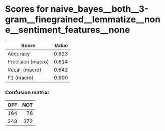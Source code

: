 # Scores for naive_bayes__both__3-gram__finegrained__lemmatize__none__sentiment_features__none
|      Score      |Value|
|-----------------|----:|
|Accuracy         |0.623|
|Precision (macro)|0.614|
|Recall (macro)   |0.642|
|F1 (macro)       |0.600|

### Confusion matrix:
|OFF|NOT|
|--:|--:|
|164| 76|
|248|372|
